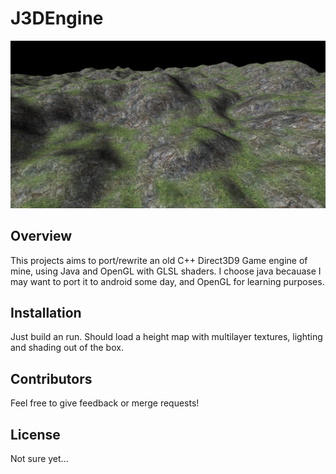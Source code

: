 # J3DEngine

![Screenshot of J3DEngine](https://github.com/augustr/j3dengine/raw/master/screenshot.jpg)

## Overview

This projects aims to port/rewrite an old C++ Direct3D9 Game engine of mine, using Java and OpenGL with GLSL shaders. I choose java becauase I may want to port it to android some day, and OpenGL for learning purposes.

## Installation

Just build an run. Should load a height map with multilayer textures, lighting and shading out of the box.

## Contributors

Feel free to give feedback or merge requests!

## License

Not sure yet...
